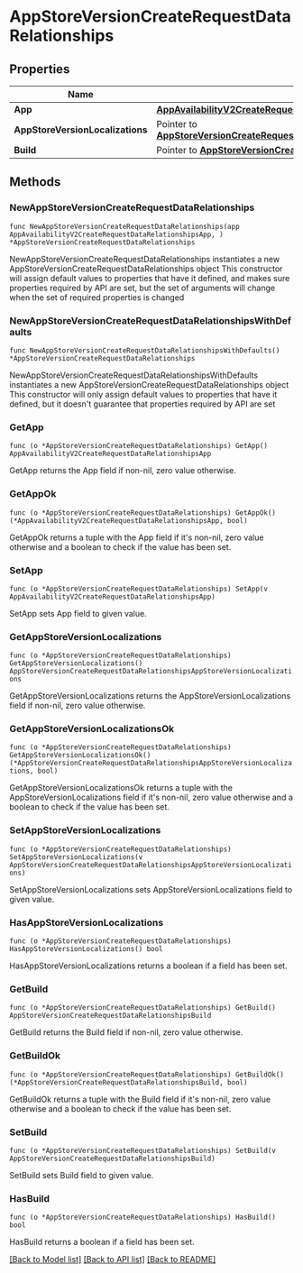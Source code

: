 # AppStoreVersionCreateRequestDataRelationships

## Properties

Name | Type | Description | Notes
------------ | ------------- | ------------- | -------------
**App** | [**AppAvailabilityV2CreateRequestDataRelationshipsApp**](AppAvailabilityV2CreateRequestDataRelationshipsApp.md) |  | 
**AppStoreVersionLocalizations** | Pointer to [**AppStoreVersionCreateRequestDataRelationshipsAppStoreVersionLocalizations**](AppStoreVersionCreateRequestDataRelationshipsAppStoreVersionLocalizations.md) |  | [optional] 
**Build** | Pointer to [**AppStoreVersionCreateRequestDataRelationshipsBuild**](AppStoreVersionCreateRequestDataRelationshipsBuild.md) |  | [optional] 

## Methods

### NewAppStoreVersionCreateRequestDataRelationships

`func NewAppStoreVersionCreateRequestDataRelationships(app AppAvailabilityV2CreateRequestDataRelationshipsApp, ) *AppStoreVersionCreateRequestDataRelationships`

NewAppStoreVersionCreateRequestDataRelationships instantiates a new AppStoreVersionCreateRequestDataRelationships object
This constructor will assign default values to properties that have it defined,
and makes sure properties required by API are set, but the set of arguments
will change when the set of required properties is changed

### NewAppStoreVersionCreateRequestDataRelationshipsWithDefaults

`func NewAppStoreVersionCreateRequestDataRelationshipsWithDefaults() *AppStoreVersionCreateRequestDataRelationships`

NewAppStoreVersionCreateRequestDataRelationshipsWithDefaults instantiates a new AppStoreVersionCreateRequestDataRelationships object
This constructor will only assign default values to properties that have it defined,
but it doesn't guarantee that properties required by API are set

### GetApp

`func (o *AppStoreVersionCreateRequestDataRelationships) GetApp() AppAvailabilityV2CreateRequestDataRelationshipsApp`

GetApp returns the App field if non-nil, zero value otherwise.

### GetAppOk

`func (o *AppStoreVersionCreateRequestDataRelationships) GetAppOk() (*AppAvailabilityV2CreateRequestDataRelationshipsApp, bool)`

GetAppOk returns a tuple with the App field if it's non-nil, zero value otherwise
and a boolean to check if the value has been set.

### SetApp

`func (o *AppStoreVersionCreateRequestDataRelationships) SetApp(v AppAvailabilityV2CreateRequestDataRelationshipsApp)`

SetApp sets App field to given value.


### GetAppStoreVersionLocalizations

`func (o *AppStoreVersionCreateRequestDataRelationships) GetAppStoreVersionLocalizations() AppStoreVersionCreateRequestDataRelationshipsAppStoreVersionLocalizations`

GetAppStoreVersionLocalizations returns the AppStoreVersionLocalizations field if non-nil, zero value otherwise.

### GetAppStoreVersionLocalizationsOk

`func (o *AppStoreVersionCreateRequestDataRelationships) GetAppStoreVersionLocalizationsOk() (*AppStoreVersionCreateRequestDataRelationshipsAppStoreVersionLocalizations, bool)`

GetAppStoreVersionLocalizationsOk returns a tuple with the AppStoreVersionLocalizations field if it's non-nil, zero value otherwise
and a boolean to check if the value has been set.

### SetAppStoreVersionLocalizations

`func (o *AppStoreVersionCreateRequestDataRelationships) SetAppStoreVersionLocalizations(v AppStoreVersionCreateRequestDataRelationshipsAppStoreVersionLocalizations)`

SetAppStoreVersionLocalizations sets AppStoreVersionLocalizations field to given value.

### HasAppStoreVersionLocalizations

`func (o *AppStoreVersionCreateRequestDataRelationships) HasAppStoreVersionLocalizations() bool`

HasAppStoreVersionLocalizations returns a boolean if a field has been set.

### GetBuild

`func (o *AppStoreVersionCreateRequestDataRelationships) GetBuild() AppStoreVersionCreateRequestDataRelationshipsBuild`

GetBuild returns the Build field if non-nil, zero value otherwise.

### GetBuildOk

`func (o *AppStoreVersionCreateRequestDataRelationships) GetBuildOk() (*AppStoreVersionCreateRequestDataRelationshipsBuild, bool)`

GetBuildOk returns a tuple with the Build field if it's non-nil, zero value otherwise
and a boolean to check if the value has been set.

### SetBuild

`func (o *AppStoreVersionCreateRequestDataRelationships) SetBuild(v AppStoreVersionCreateRequestDataRelationshipsBuild)`

SetBuild sets Build field to given value.

### HasBuild

`func (o *AppStoreVersionCreateRequestDataRelationships) HasBuild() bool`

HasBuild returns a boolean if a field has been set.


[[Back to Model list]](../README.md#documentation-for-models) [[Back to API list]](../README.md#documentation-for-api-endpoints) [[Back to README]](../README.md)


